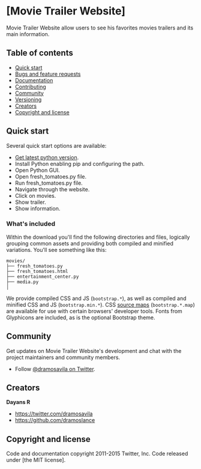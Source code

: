 # [Movie Trailer Website]

Movie Trailer Website allow users to see his favorites movies trailers and its main information.


## Table of contents

* [Quick start](#quick-start)
* [Bugs and feature requests](#bugs-and-feature-requests)
* [Documentation](#documentation)
* [Contributing](#contributing)
* [Community](#community)
* [Versioning](#versioning)
* [Creators](#creators)
* [Copyright and license](#copyright-and-license)


## Quick start

Several quick start options are available:

* [Get latest python version](https://www.python.org/ftp/python/2.7.10/python-2.7.10.amd64.msi).
* Install Python enabling pip and configuring the path.
* Open Python GUI.
* Open fresh_tomatoes.py file.
* Run fresh_tomatoes.py file.
* Navigate through the website.
* Click on movies.
* Show trailer.
* Show information.


### What's included

Within the download you'll find the following directories and files, logically grouping common assets and providing both compiled and minified variations. You'll see something like this:

```
movies/
├── fresh_tomatoes.py
├── fresh_tomatoes.html
├── entertainment_center.py
├── media.py
│  
```

We provide compiled CSS and JS (`bootstrap.*`), as well as compiled and minified CSS and JS (`bootstrap.min.*`). CSS [source maps](https://developer.chrome.com/devtools/docs/css-preprocessors) (`bootstrap.*.map`) are available for use with certain browsers' developer tools. Fonts from Glyphicons are included, as is the optional Bootstrap theme.


## Community

Get updates on Movie Trailer Website's development and chat with the project maintainers and community members.

* Follow [@dramosavila on Twitter](https://twitter.com/dramosavila).

## Creators

**Dayans R**

* <https://twitter.com/dramosavila>
* <https://github.com/dramoslance>

## Copyright and license

Code and documentation copyright 2011-2015 Twitter, Inc. Code released under [the MIT license].
